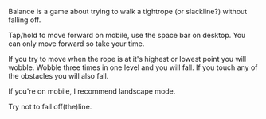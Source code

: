 Balance is a game about trying to walk a tightrope (or slackline?) without falling off.

Tap/hold to move forward on mobile, use the space bar on desktop. You can only move forward so take your time.

If you try to move when the rope is at it's highest or lowest point you will wobble. Wobble three times in one level and you will fall.
If you touch any of the obstacles you will also fall.

If you're on mobile, I recommend landscape mode.

Try not to fall off(the)line.
